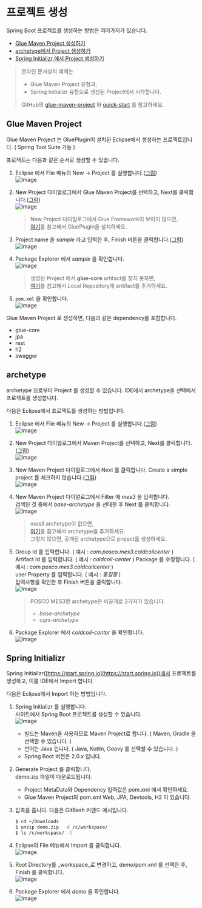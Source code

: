 # 프로젝트 생성

Spring Boot 프로젝트를 생성하는 방법은 여러가지가 있습니다.  

* [Glue Maven Project 생성하기](./create-project.html#glue_maven_project)
* [archetype에서 Project 생성하기](./create-project.html#archetype)
* [Spring Initializr 에서 Project 생성하기](./create-project.html#spring_initialzr)

> 온라인 문서상의 예제는 
> * Glue Maven Project 유형과, 
> * Spring Initializr 유형으로 생성된 Project에서 시작합니다. 
> 
> GitHub의 [glue-maven-project](https://github.com/poscoict-glueframework/glue-examples/tree/master/glue-maven-project) 와 
> [quick-start](https://github.com/poscoict-glueframework/glue-examples/tree/master/quick-start) 를 참고하세요. 

## <a name="glue_maven_project"></a>Glue Maven Project

Glue Maven Project 는 GluePlugin이 설치된 Eclipse에서 생성하는 프로젝트입니다. ( Spring Tool Suite 가능 ) 

프로젝트는 다음과 같은 순서로 생성할 수 있습니다.

1. Eclipse 에서 File 메뉴의 New -> Project 를 실행합니다.([그림](../images/eclipse_menu_file_new.png))  
![Image](../images/eclipse_menu_file_new.png)

2. New Project 다이얼로그에서 Glue Maven Project를 선택하고, Next를 클릭합니다.([그림](../images/env_plugin-wizard.png))  
![Image](../images/env_plugin-wizard_crop.png)

    > New Project 다이얼로그에서 Glue Framework이 보이지 않으면,   
    > [여기](./env-glue.html#GluePlugins)를 참고해서 GluePlugin을 설치하세요.

3. Project name 을  *sample* 라고 입력한 후, Finish 버튼을 클릭합니다.([그림](../images/eclipse_new_project.png))    
![Image](../images/eclipse_new_project_crop.png)

4. Package Explorer 에서  *sample* 을 확인합니다.  
![Image](../images/eclipse_package_explorer_glue_maven_prj.png)

    > 생성된 Project 에서 **glue-core** artifact를 찾지 못하면,  
    > [여기](./env-glue.html#library)를 참고해서 Local Repository에 aritifact를 추가하세요.

5. `pom.xml` 을 확인합니다.  
![Image](../images/eclipse_check_pom_file.png)

Glue Maven Project 로 생성하면, 다음과 같은 dependency를 포함합니다.  
* glue-core 
* jpa
* rest
* h2
* swagger  

## <a name="archetype"></a>archetype

archetype 으로부터 Project 를 생성할 수 있습니다. 
IDE에서 archetype을 선택해서 프로젝트를 생성합니다. 

다음은 Eclipse에서 프로젝트를 생성하는 방법입니다.

1. Eclipse 에서 File 메뉴의 New -> Project 를 실행합니다.([그림](../images/eclipse_menu_file_new.png))  
![Image](../images/eclipse_menu_file_new.png)

2. New Project 다이얼로그에서 Maven Project를 선택하고, Next를 클릭합니다.([그림](../images/eclipse_default_maven_wizard.png))  
![Image](../images/eclipse_default_maven_wizard.png)

3. New Maven Project 다이얼로그에서 Next 를 클릭합니다. Create a simple project 를 체크하지 않습니다.([그림](../images/eclipse_default_maven_wizard_step1.png))  
![Image](../images/eclipse_default_maven_wizard_step1.png)

4. New Maven Project 다이얼로그에서 Filter 에 _mes3_ 을 입력합니다.  
검색된 것 중에서 _base-archetype_ 을 선태한 후 Next 를 클릭합니다.    
![Image](../images/eclipse_default_maven_wizard_step2.png)

    > _mes3_ archetype이 없으면,  
    > [여기](./env-glue.html#archetype)를 참고해서 archetype을 추가하세요.  
    > 그렇지 않으면, 공개된 archetype으로 project를 생성하세요.

5. Group Id 를 입력합니다. ( 예시 : _com.posco.mes3.coldcoilcenter_ )  
Artifact Id 를 입력합니다. ( 예시 : _coldcoil-center_ )
Package 를 수정합니다. ( 예시 : _com.posco.mes3.coldcoilcenter_ )  
user Property 를 입력합니다. ( 예시 : _홍길동_ )  
입력사항을 확인한 후 Finish 버튼을 클릭합니다.  
![Image](../images/eclipse_default_maven_wizard_step3_base-archetype.png)
 
    > POSCO MES3향 archetype은 비공개로 2가지가 있습니다.  
    > * _base-archetype_  
    > * _cqrs-archetype_

6. Package Explorer 에서  _coldcoil-center_ 을 확인합니다.  
![Image](../images/eclipse_package_explorer_archetype_prj.png)


## <a name="spring_initialzr"></a>Spring Initializr

Spring Initializr([https://start.spring.io](https://start.spring.io))에서 프로젝트를 생성하고, 이를 IDE에서 Import 합니다.

다음은 Eclipse에서 Import 하는 방법입니다.

1. Spring Initializr 를 실행합니다.  
사이트에서 Spring Boot 프로젝트를 생성할 수 있습니다.    
![Image](../images/site_spring_initializr.png)

    * 빌드는 Maven을 사용하므로 Maven Project로 합니다. ( Maven, Gradle 을 선택할 수 있습니다. )
    * 언어는 Java 입니다. ( Java, Kotlin, Goovy 를 선택할 수 있습니다. )
    * Spring Boot 버전은 2.0.x 입니다.

2. Generate Project 를 클릭합니다.  
demo.zip 파일이 다운로드됩니다.

    * Project MetaData와 Dependency 입력값은 pom.xml 에서 확인하세요.  
    * Glue Maven Project의 pom.xml Web, JPA, Devtools, H2 이 있습니다.  

3. 압축을 풉니다. 다음은 GitBash 커맨드 예시입니다.

    ```bash
    $ cd ~/Downloads
    $ unzip demo.zip  -d /c/workspace/
    $ ls /c/workspace/ -l
    ```

4. Eclipse의 File 메뉴에서 Import 를 클릭합니다.  
![Image](../images/eclipse_import_maven.png)

5. Root Directory를 _workspace_로 변경하고, _demo_/pom.xml 를 선택한 후, Finish 를 클릭합니다.    
![Image](../images/eclipse_import_maven_step1.png)

6. Package Explorer 에서  _demo_ 을 확인합니다.  
![Image](../images/eclipse_package_explorer_import_initializr.png)

